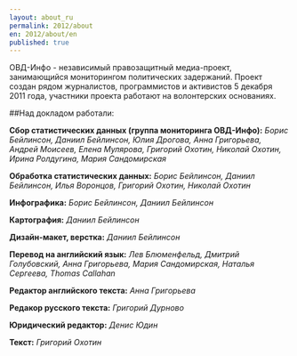```yaml
---
layout: about_ru
permalink: 2012/about
en: 2012/about/en
published: true
---
```


ОВД-Инфо - независимый правозащитный медиа-проект, занимающийся мониторингом политических задержаний. Проект создан рядом журналистов, программистов и активистов 5 декабря 2011 года, участники проекта работают на волонтерских основаниях.  

##Над докладом работали:

**Сбор статистических данных (группа мониторинга ОВД-Инфо):**
*Борис Бейлинсон, Даниил Бейлинсон, Юлия Дрогова, Анна Григорьева, Андрей Моисеев, Елена Мулярова, Григорий Охотин, Николай Охотин, Ирина Ролдугина, Мария Сандомирская*

**Обработка статистических данных:**
*Борис Бейлинсон, Даниил Бейлинсон, Илья Воронцов, Григорий Охотин, Николай Охотин*

**Инфографика:**
*Борис Бейлинсон, Даниил Бейлинсон*

**Картография:**
*Даниил Бейлинсон*

**Дизайн-макет, верстка:**
*Даниил Бейлинсон*

**Перевод на английский язык:**
*Лев Блюменфельд, Дмитрий Голубовский, Анна Григорьева, Мария Сандомирская, Наталья Сергеева, Thomas Callahan*

**Редактор английского текста:**
*Анна Григорьева*

**Редакор русского текста:**
*Григорий Дурново*

**Юридический редактор:**
*Денис Юдин*

**Текст:**
*Григорий Охотин*
